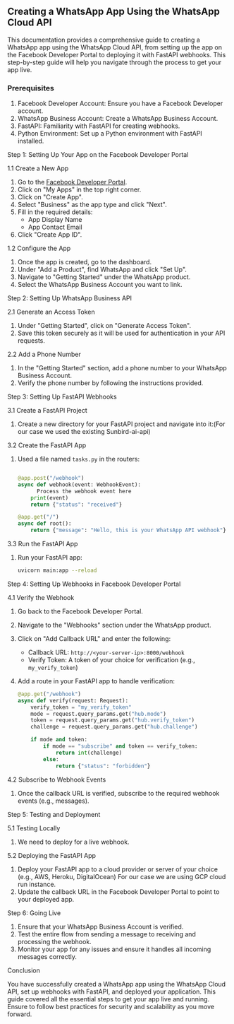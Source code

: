 ## Creating a WhatsApp App Using the WhatsApp Cloud API

This documentation provides a comprehensive guide to creating a WhatsApp app using the WhatsApp Cloud API, from setting up the app on the Facebook Developer Portal to deploying it with FastAPI webhooks. This step-by-step guide will help you navigate through the process to get your app live.

### Prerequisites

1.  Facebook Developer Account:  Ensure you have a Facebook Developer account.
2.  WhatsApp Business Account:  Create a WhatsApp Business Account.
3.  FastAPI:  Familiarity with FastAPI for creating webhooks.
4.  Python Environment:  Set up a Python environment with FastAPI installed.

 Step 1: Setting Up Your App on the Facebook Developer Portal

 1.1 Create a New App

1. Go to the [Facebook Developer Portal](https://developers.facebook.com/).
2. Click on "My Apps" in the top right corner.
3. Click on "Create App".
4. Select "Business" as the app type and click "Next".
5. Fill in the required details:
   -  App Display Name 
   -  App Contact Email 
6. Click "Create App ID".

 1.2 Configure the App

1. Once the app is created, go to the dashboard.
2. Under "Add a Product", find WhatsApp and click "Set Up".
3. Navigate to "Getting Started" under the WhatsApp product.
4. Select the WhatsApp Business Account you want to link.

 Step 2: Setting Up WhatsApp Business API

 2.1 Generate an Access Token

1. Under "Getting Started", click on "Generate Access Token".
2. Save this token securely as it will be used for authentication in your API requests.

 2.2 Add a Phone Number

1. In the "Getting Started" section, add a phone number to your WhatsApp Business Account.
2. Verify the phone number by following the instructions provided.

 Step 3: Setting Up FastAPI Webhooks

 3.1 Create a FastAPI Project

1. Create a new directory for your FastAPI project and navigate into it:(For our case we used the existing Sunbird-ai-api)

 3.2 Create the FastAPI App

1. Used a file named `tasks.py` in the routers:
   ```python

   @app.post("/webhook")
   async def webhook(event: WebhookEvent):
         Process the webhook event here
       print(event)
       return {"status": "received"}

   @app.get("/")
   async def root():
       return {"message": "Hello, this is your WhatsApp API webhook"}
   ```

 3.3 Run the FastAPI App

1. Run your FastAPI app:
   ```bash
   uvicorn main:app --reload
   ```

 Step 4: Setting Up Webhooks in Facebook Developer Portal

 4.1 Verify the Webhook

1. Go back to the Facebook Developer Portal.
2. Navigate to the "Webhooks" section under the WhatsApp product.
3. Click on "Add Callback URL" and enter the following:
   -  Callback URL:  `http://<your-server-ip>:8000/webhook`
   -  Verify Token:  A token of your choice for verification (e.g., `my_verify_token`)

4. Add a route in your FastAPI app to handle verification:
   ```python
   @app.get("/webhook")
   async def verify(request: Request):
       verify_token = "my_verify_token"
       mode = request.query_params.get("hub.mode")
       token = request.query_params.get("hub.verify_token")
       challenge = request.query_params.get("hub.challenge")

       if mode and token:
           if mode == "subscribe" and token == verify_token:
               return int(challenge)
           else:
               return {"status": "forbidden"}
   ```

 4.2 Subscribe to Webhook Events

1. Once the callback URL is verified, subscribe to the required webhook events (e.g., messages).

 Step 5: Testing and Deployment

 5.1 Testing Locally
 1. We need to deploy for a live webhook.

 5.2 Deploying the FastAPI App

1. Deploy your FastAPI app to a cloud provider or server of your choice (e.g., AWS, Heroku, DigitalOcean) For our case we are using GCP cloud run instance.
2. Update the callback URL in the Facebook Developer Portal to point to your deployed app.

 Step 6: Going Live

1. Ensure that your WhatsApp Business Account is verified.
2. Test the entire flow from sending a message to receiving and processing the webhook.
3. Monitor your app for any issues and ensure it handles all incoming messages correctly.

 Conclusion

You have successfully created a WhatsApp app using the WhatsApp Cloud API, set up webhooks with FastAPI, and deployed your application. This guide covered all the essential steps to get your app live and running. Ensure to follow best practices for security and scalability as you move forward.
